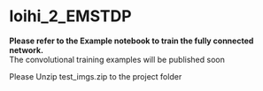 # loihi_2_EMSTDP
**Please refer to the Example notebook to train the fully connected network.**<br />
The convolutional training examples will be published soon

Please Unzip test_imgs.zip to the project folder
